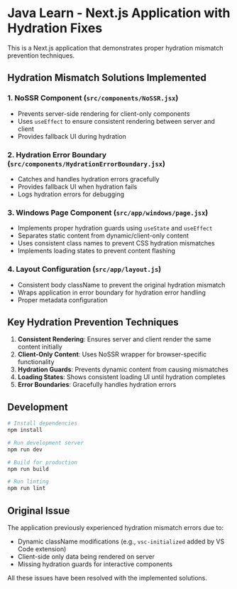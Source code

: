 # Java Learn - Next.js Application with Hydration Fixes

This is a Next.js application that demonstrates proper hydration mismatch prevention techniques.

## Hydration Mismatch Solutions Implemented

### 1. NoSSR Component (`src/components/NoSSR.jsx`)
- Prevents server-side rendering for client-only components
- Uses `useEffect` to ensure consistent rendering between server and client
- Provides fallback UI during hydration

### 2. Hydration Error Boundary (`src/components/HydrationErrorBoundary.jsx`)
- Catches and handles hydration errors gracefully
- Provides fallback UI when hydration fails
- Logs hydration errors for debugging

### 3. Windows Page Component (`src/app/windows/page.jsx`)
- Implements proper hydration guards using `useState` and `useEffect`
- Separates static content from dynamic/client-only content
- Uses consistent class names to prevent CSS hydration mismatches
- Implements loading states to prevent content flashing

### 4. Layout Configuration (`src/app/layout.js`)
- Consistent body className to prevent the original hydration mismatch
- Wraps application in error boundary for hydration error handling
- Proper metadata configuration

## Key Hydration Prevention Techniques

1. **Consistent Rendering**: Ensures server and client render the same content initially
2. **Client-Only Content**: Uses NoSSR wrapper for browser-specific functionality
3. **Hydration Guards**: Prevents dynamic content from causing mismatches
4. **Loading States**: Shows consistent loading UI until hydration completes
5. **Error Boundaries**: Gracefully handles hydration errors

## Development

```bash
# Install dependencies
npm install

# Run development server
npm run dev

# Build for production
npm run build

# Run linting
npm run lint
```

## Original Issue

The application previously experienced hydration mismatch errors due to:
- Dynamic className modifications (e.g., `vsc-initialized` added by VS Code extension)
- Client-side only data being rendered on server
- Missing hydration guards for interactive components

All these issues have been resolved with the implemented solutions.